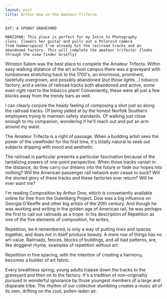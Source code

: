 ```yaml
---
layout: post
title: Arthur Dow on the Amateur Trifecta
---
```

```text
EXT: A SPOOKY GRAVEYARD

MARZIPAN: This place is perfect for my Intro to Photography class. {lowers her guitar and pulls out a Polaroid camera from Hammerspace} I've already hit the railroad tracks and an abandoned factory. This will complete the amateur trifecta! {looks through the view-finder briefly}
```

Winston Salem was the best place to complete the Amateur Trifecta. Within easy walking distance of the art school campus there was a graveyard with tombstones stretching back to the 1700's, an enormous, prominent, tastefully overgrown, and possibly abandoned (_but those lights..._) tobacco factory, and a series of railroad tracks both abandoned and active, some even right next to the tobacco plant! Conveniently, these were all just a few blocks away from the trendy bars as well.

I can clearly conjure the heady feeling of composing a shot just so along the railroad tracks. Of being yelled at by the honest Norfolk Southern employees trying to maintain safety standards. Of walking just close enough to my companion, wondering if he'll reach out and put an arm around my waist.

The Amateur Trifecta is a right of passage. When a budding artist sees the power of the viewfinder for the first time, it's totally natural to seek out subjects dripping with mood and aesthetic.

The railroad in particular presents a particular fascination because of the tantalizing powers of one-point perspective. When those tracks vanish in the distance, do they carry our dreams into the future or fade our hopes into nothing? Will the American passenger rail network ever cease to suck? Will the storied glory of these tracks and these factories ever return? Will he ever want me?

I'm reading Composition by Arthur Dow, which is conveniently available online for free from the Gutenberg Project. Dow was a big influence on Georgia O'Keeffe and other big artists of the 20th century. And though he was working and writing in the golden age of American rail, he was perhaps the first to call out railroads as a trope. In his description of Repetition as one of the five elements of composition, he writes,

Repetition, be it remembered, is only a way of putting lines and spaces together, and does not in itself produce beauty. A mere row of things has no art-value. Railroads, fences, blocks of buildings, and all bad patterns, are, like doggerel rhyme, examples of repetition without art.

Repetition in fine spacing, with the intention of creating a harmony, becomes a builder of art fabric.

Every breathless spring, young adults traipse down the tracks to the graveyard and then on to the factory. It's a tradition of non-originality pursued in wonderful ignorance by those youngest members of a large and disparate tribe. The rhythm of our collective stumbling creates a music all of its own, drifting on the cool, pollen-laden air.
